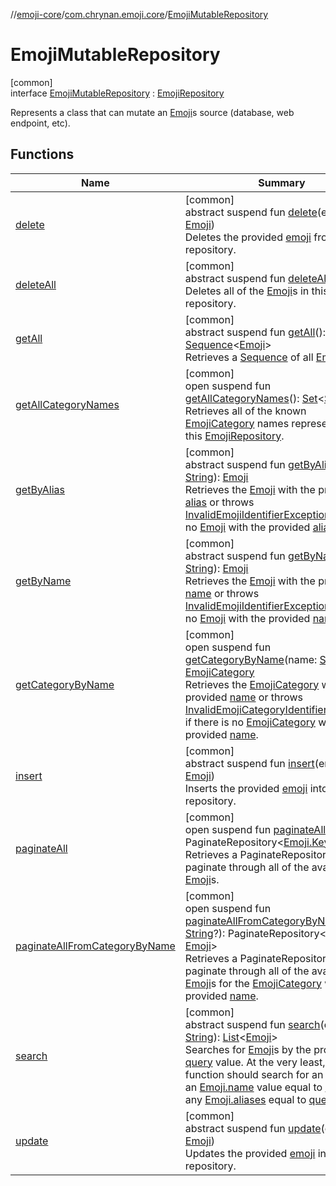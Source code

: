 //[emoji-core](../../../index.md)/[com.chrynan.emoji.core](../index.md)/[EmojiMutableRepository](index.md)

# EmojiMutableRepository

[common]\
interface [EmojiMutableRepository](index.md) : [EmojiRepository](../-emoji-repository/index.md)

Represents a class that can mutate an [Emoji](../-emoji/index.md)s source (database, web endpoint, etc).

## Functions

| Name | Summary |
|---|---|
| [delete](delete.md) | [common]<br>abstract suspend fun [delete](delete.md)(emoji: [Emoji](../-emoji/index.md))<br>Deletes the provided [emoji](delete.md) from the repository. |
| [deleteAll](delete-all.md) | [common]<br>abstract suspend fun [deleteAll](delete-all.md)()<br>Deletes all of the [Emoji](../-emoji/index.md)s in this repository. |
| [getAll](../-emoji-repository/get-all.md) | [common]<br>abstract suspend fun [getAll](../-emoji-repository/get-all.md)(): [Sequence](https://kotlinlang.org/api/latest/jvm/stdlib/kotlin.sequences/-sequence/index.html)&lt;[Emoji](../-emoji/index.md)&gt;<br>Retrieves a [Sequence](https://kotlinlang.org/api/latest/jvm/stdlib/kotlin.sequences/-sequence/index.html) of all [Emoji](../-emoji/index.md)s. |
| [getAllCategoryNames](../-emoji-repository/get-all-category-names.md) | [common]<br>open suspend fun [getAllCategoryNames](../-emoji-repository/get-all-category-names.md)(): [Set](https://kotlinlang.org/api/latest/jvm/stdlib/kotlin.collections/-set/index.html)&lt;[String](https://kotlinlang.org/api/latest/jvm/stdlib/kotlin/-string/index.html)?&gt;<br>Retrieves all of the known [EmojiCategory](../-emoji-category/index.md) names represented by this [EmojiRepository](../-emoji-repository/index.md). |
| [getByAlias](../-emoji-repository/get-by-alias.md) | [common]<br>abstract suspend fun [getByAlias](../-emoji-repository/get-by-alias.md)(alias: [String](https://kotlinlang.org/api/latest/jvm/stdlib/kotlin/-string/index.html)): [Emoji](../-emoji/index.md)<br>Retrieves the [Emoji](../-emoji/index.md) with the provided [alias](../-emoji-repository/get-by-alias.md) or throws [InvalidEmojiIdentifierException](../-invalid-emoji-identifier-exception/index.md) if there is no [Emoji](../-emoji/index.md) with the provided [alias](../-emoji-repository/get-by-alias.md). |
| [getByName](../-emoji-repository/get-by-name.md) | [common]<br>abstract suspend fun [getByName](../-emoji-repository/get-by-name.md)(name: [String](https://kotlinlang.org/api/latest/jvm/stdlib/kotlin/-string/index.html)): [Emoji](../-emoji/index.md)<br>Retrieves the [Emoji](../-emoji/index.md) with the provided [name](../-emoji-repository/get-by-name.md) or throws [InvalidEmojiIdentifierException](../-invalid-emoji-identifier-exception/index.md) if there is no [Emoji](../-emoji/index.md) with the provided [name](../-emoji-repository/get-by-name.md). |
| [getCategoryByName](../-emoji-repository/get-category-by-name.md) | [common]<br>open suspend fun [getCategoryByName](../-emoji-repository/get-category-by-name.md)(name: [String](https://kotlinlang.org/api/latest/jvm/stdlib/kotlin/-string/index.html)?): [EmojiCategory](../-emoji-category/index.md)<br>Retrieves the [EmojiCategory](../-emoji-category/index.md) with the provided [name](../-emoji-repository/get-category-by-name.md) or throws [InvalidEmojiCategoryIdentifierException](../-invalid-emoji-category-identifier-exception/index.md) if there is no [EmojiCategory](../-emoji-category/index.md) with the provided [name](../-emoji-repository/get-category-by-name.md). |
| [insert](insert.md) | [common]<br>abstract suspend fun [insert](insert.md)(emoji: [Emoji](../-emoji/index.md))<br>Inserts the provided [emoji](insert.md) into the repository. |
| [paginateAll](../-emoji-repository/paginate-all.md) | [common]<br>open suspend fun [paginateAll](../-emoji-repository/paginate-all.md)(): PaginateRepository&lt;[Emoji.Key](../-emoji/-key/index.md), [Emoji](../-emoji/index.md)&gt;<br>Retrieves a PaginateRepository to paginate through all of the available [Emoji](../-emoji/index.md)s. |
| [paginateAllFromCategoryByName](../-emoji-repository/paginate-all-from-category-by-name.md) | [common]<br>open suspend fun [paginateAllFromCategoryByName](../-emoji-repository/paginate-all-from-category-by-name.md)(name: [String](https://kotlinlang.org/api/latest/jvm/stdlib/kotlin/-string/index.html)?): PaginateRepository&lt;[Emoji.Key](../-emoji/-key/index.md), [Emoji](../-emoji/index.md)&gt;<br>Retrieves a PaginateRepository to paginate through all of the available [Emoji](../-emoji/index.md)s for the [EmojiCategory](../-emoji-category/index.md) with the provided [name](../-emoji-repository/paginate-all-from-category-by-name.md). |
| [search](../-emoji-repository/search.md) | [common]<br>abstract suspend fun [search](../-emoji-repository/search.md)(query: [String](https://kotlinlang.org/api/latest/jvm/stdlib/kotlin/-string/index.html)): [List](https://kotlinlang.org/api/latest/jvm/stdlib/kotlin.collections/-list/index.html)&lt;[Emoji](../-emoji/index.md)&gt;<br>Searches for [Emoji](../-emoji/index.md)s by the provided [query](../-emoji-repository/search.md) value. At the very least, this function should search for an [Emoji](../-emoji/index.md) with an [Emoji.name](../-emoji/name.md) value equal to [query](../-emoji-repository/search.md) and any [Emoji.aliases](../-emoji/aliases.md) equal to [query](../-emoji-repository/search.md). |
| [update](update.md) | [common]<br>abstract suspend fun [update](update.md)(emoji: [Emoji](../-emoji/index.md))<br>Updates the provided [emoji](update.md) in the repository. |
